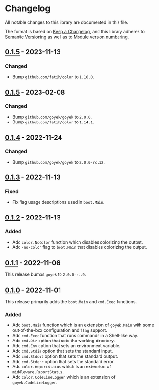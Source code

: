 # Changelog

All notable changes to this library are documented in this file.

The format is based on [Keep a Changelog](https://keepachangelog.com/en/1.0.0/),
and this library adheres to [Semantic Versioning](https://semver.org/spec/v2.0.0.html)
as well as to [Module version numbering](https://go.dev/doc/modules/version-numbers).

## [0.1.5](https://github.com/goyek/x/releases/tag/v0.1.6) - 2023-11-13

### Changed

- Bump `github.com/fatih/color` to `1.16.0`.


## [0.1.5](https://github.com/goyek/x/releases/tag/v0.1.5) - 2023-02-08

### Changed

- Bump `github.com/goyek/goyek` to `2.0.0`.
- Bump `github.com/fatih/color` to `1.14.1`.

## [0.1.4](https://github.com/goyek/x/releases/tag/v0.1.4) - 2022-11-24

### Changed

- Bump `github.com/goyek/goyek` to `2.0.0-rc.12`.

## [0.1.3](https://github.com/goyek/goyek/releases/tag/v0.1.3) - 2022-11-13

### Fixed

- Fix flag usage descriptions used in `boot.Main`.

## [0.1.2](https://github.com/goyek/x/releases/tag/v0.1.2) - 2022-11-13

### Added

- Add `color.NoColor` function which disables colorizing the output.
- Add `-no-color` flag to `boot.Main` that disables colorizing the output.

## [0.1.1](https://github.com/goyek/x/releases/tag/v0.1.1) - 2022-11-06

This release bumps `goyek` to `2.0.0-rc.9`.

## [0.1.0](https://github.com/goyek/x/releases/tag/v0.1.0) - 2022-11-01

This release primarily adds the `boot.Main` and `cmd.Exec` functions.

### Added

- Add `boot.Main` function which is an extension of `goyek.Main` with some
  out-of-the-box configuration and `flag` support.
- Add `cmd.Exec` function that runs commands in a Shell-like way.
- Add `cmd.Dir` option that sets the working directory.
- Add `cmd.Env` option that sets an environment variable.
- Add `cmd.Stdin` option that sets the standard input.
- Add `cmd.Stdout` option that sets the standard output.
- Add `cmd.Stderr` option that sets the standard error.
- Add `color.ReportStatus` which is an extension of `middleware.ReportStatus`.
- Add `color.CodeLineLogger` which is an extension of `goyek.CodeLineLogger`.

<!-- markdownlint-configure-file
{
  "MD024": {
    "siblings_only": true
  }
}
-->
